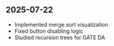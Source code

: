 ## 2025-07-22
- Implemented merge sort visualization
- Fixed button disabling logic
- Studied recursion trees for GATE DA
